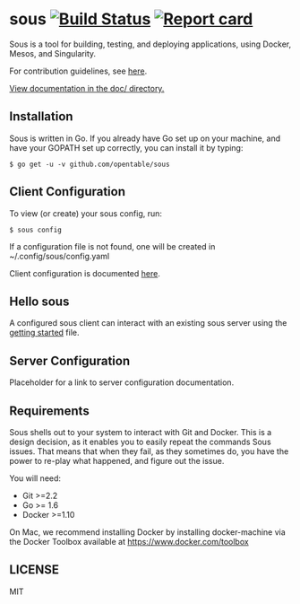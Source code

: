 # sous [![Build Status](https://secure.travis-ci.org/opentable/sous.png?branch=master)](http://travis-ci.org/opentable/sous) [![Report card](https://goreportcard.com/badge/github.com/opentable/sous)](https://goreportcard.com/report/github.com/opentable/sous)

Sous is a tool for building, testing, and deploying applications, using
Docker, Mesos, and Singularity.

For contribution guidelines, see [here](./doc/spinning_up.md).


[View documentation in the doc/ directory.](https://github.com/opentable/sous/tree/master/doc)

## Installation

Sous is written in Go. If you already have Go set up on your
machine, and have your GOPATH set up correctly, you can install it by
typing:

    $ go get -u -v github.com/opentable/sous

## Client Configuration

To view (or create) your sous config, run:

    $ sous config

If a configuration file is not found, one will be created in ~/.config/sous/config.yaml

Client configuration is documented [here](./doc/client-config.md).

## Hello sous

A configured sous client can interact with an existing sous server using the [getting started](./doc/getting_started.md) file.

## Server Configuration

Placeholder for a link to server configuration documentation.

## Requirements

Sous shells out to your system to interact with Git and Docker. This is
a design decision, as it enables you to easily repeat the commands Sous
issues. That means that when they fail, as they sometimes do, you have
the power to re-play what happened, and figure out the issue.

You will need:

- Git >=2.2
- Go >= 1.6
- Docker >=1.10

On Mac, we recommend installing Docker by installing docker-machine
via the Docker Toolbox available at https://www.docker.com/toolbox

## LICENSE

MIT
